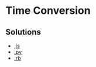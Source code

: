 # Time Conversion

## Solutions
* [.js](time_conversion.js)
* [.py](time_conversion.py)
* [.rb](time_conversion.rb)
